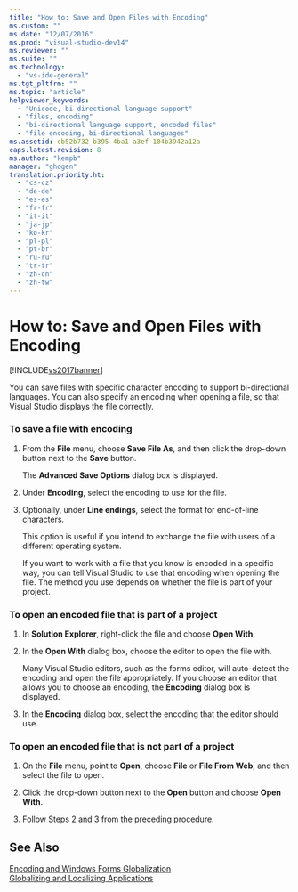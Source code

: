 ```yaml
---
title: "How to: Save and Open Files with Encoding"
ms.custom: ""
ms.date: "12/07/2016"
ms.prod: "visual-studio-dev14"
ms.reviewer: ""
ms.suite: ""
ms.technology: 
  - "vs-ide-general"
ms.tgt_pltfrm: ""
ms.topic: "article"
helpviewer_keywords: 
  - "Unicode, bi-directional language support"
  - "files, encoding"
  - "bi-directional language support, encoded files"
  - "file encoding, bi-directional languages"
ms.assetid: cb52b732-b395-4ba1-a3ef-104b3942a12a
caps.latest.revision: 8
ms.author: "kempb"
manager: "ghogen"
translation.priority.ht: 
  - "cs-cz"
  - "de-de"
  - "es-es"
  - "fr-fr"
  - "it-it"
  - "ja-jp"
  - "ko-kr"
  - "pl-pl"
  - "pt-br"
  - "ru-ru"
  - "tr-tr"
  - "zh-cn"
  - "zh-tw"
---
```

# How to: Save and Open Files with Encoding
[!INCLUDE[vs2017banner](../code-quality/includes/vs2017banner.md)]

You can save files with specific character encoding to support bi-directional languages. You can also specify an encoding when opening a file, so that Visual Studio displays the file correctly.  
  
### To save a file with encoding  
  
1.  From the **File** menu, choose **Save File As**, and then click the drop-down button next to the **Save** button.  
  
     The **Advanced Save Options** dialog box is displayed.  
  
2.  Under **Encoding**, select the encoding to use for the file.  
  
3.  Optionally, under **Line endings**, select the format for end-of-line characters.  
  
     This option is useful if you intend to exchange the file with users of a different operating system.  
  
     If you want to work with a file that you know is encoded in a specific way, you can tell Visual Studio to use that encoding when opening the file. The method you use depends on whether the file is part of your project.  
  
### To open an encoded file that is part of a project  
  
1.  In **Solution Explorer**, right-click the file and choose **Open With**.  
  
2.  In the **Open With** dialog box, choose the editor to open the file with.  
  
     Many Visual Studio editors, such as the forms editor, will auto-detect the encoding and open the file appropriately. If you choose an editor that allows you to choose an encoding, the **Encoding** dialog box is displayed.  
  
3.  In the **Encoding** dialog box, select the encoding that the editor should use.  
  
### To open an encoded file that is not part of a project  
  
1.  On the **File** menu, point to **Open**, choose **File** or **File From Web**, and then select the file to open.  
  
2.  Click the drop-down button next to the **Open** button and choose **Open With**.  
  
3.  Follow Steps 2 and 3 from the preceding procedure.  
  
## See Also  
 [Encoding and Windows Forms Globalization](../Topic/Encoding%20and%20Windows%20Forms%20Globalization.md)   
 [Globalizing and Localizing Applications](../ide/globalizing-and-localizing-applications.md)